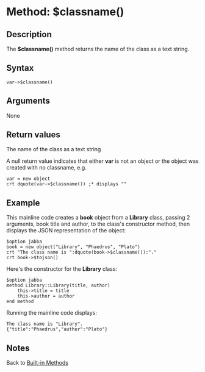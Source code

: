 # Method: $classname()

<PageHeader />

## Description

The **$classname()** method returns the name of the class as a text string.

## Syntax

```
var->$classname()
```

## Arguments

None

## Return values

The name of the class as a text string

A null return value indicates that either **var** is not an object or the object was created with no classname, e.g.

```
var = new object
crt dquote(var->$classname()) ;* displays ""
```

## Example

This mainline code creates a **book** object from a **Library** class, passing 2 arguments, book title and author, to the class's constructor method, then displays the JSON representation of the object:

```
$option jabba
book = new object("Library", "Phaedrus", "Plato")
crt "The class name is ":dquote(book->$classname()):"."
crt book->$tojson()
```

Here's the constructor for the **Library** class:

```
$option jabba
method Library::Library(title, author)
    this->title = title
    this->author = author
end method
```

Running the mainline code displays:

```
The class name is "Library".
{"title":"Phaedrus","author":"Plato"}
```

## Notes

  
Back to [Built-in Methods](./../dynamic-objects-built-in-methods/README.md)  

<PageFooter />
